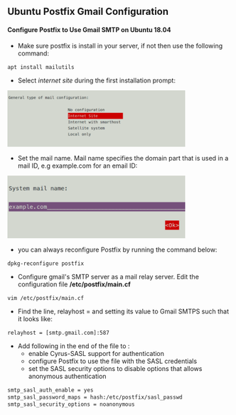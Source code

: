 ## Ubuntu Postfix Gmail Configuration

#### Configure Postfix to Use Gmail SMTP on Ubuntu 18.04
- Make sure postfix is install in your server, if not then use the following command: 
```
apt install mailutils
```
- Select *internet site* during the first installation prompt: 
<img src="https://github.com/karankumarshreds/UbuntuGmailConfig/blob/images/first-prompt.PNG" width="400" alt="prompt"/>

- Set the mail name. Mail name specifies the domain part that is used in a mail ID, e.g example.com for an email ID:
<img src="https://github.com/karankumarshreds/UbuntuGmailConfig/blob/images/second-prompt.PNG" width="400" alt="prompt" />

- you can always reconfigure Postfix by running the command below:
```
dpkg-reconfigure postfix
```
- Configure gmail's SMTP server as a mail relay server. Edit the configuration file **/etc/postfix/main.cf** 
```
vim /etc/postfix/main.cf
```
- Find the line, relayhost = and setting its value to Gmail SMTPS such that it looks like:
```
relayhost = [smtp.gmail.com]:587
```
- Add following in the end of the file to :
  - enable Cyrus-SASL support for authentication
  - configure Postfix to use the file with the SASL credentials
  - set the SASL security options to disable options that allows anonymous authentication 
```
smtp_sasl_auth_enable = yes
smtp_sasl_password_maps = hash:/etc/postfix/sasl_passwd
smtp_sasl_security_options = noanonymous
```
